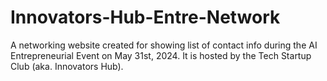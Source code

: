 # Innovators-Hub-Entre-Network
A networking website created for showing list of contact info during the AI Entrepreneurial Event on May 31st, 2024. It is hosted by the Tech Startup Club (aka. Innovators Hub).
